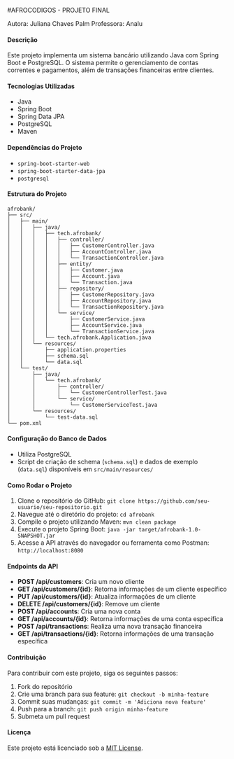 #AFROCODIGOS - PROJETO FINAL

Autora: Juliana Chaves Palm
Professora: Analu

#### Descrição
Este projeto implementa um sistema bancário utilizando Java com Spring Boot e PostgreSQL. O sistema permite o gerenciamento de contas correntes e pagamentos, além de transações financeiras entre clientes.

#### Tecnologias Utilizadas
- Java
- Spring Boot
- Spring Data JPA
- PostgreSQL
- Maven

#### Dependências do Projeto
- `spring-boot-starter-web`
- `spring-boot-starter-data-jpa`
- `postgresql`

#### Estrutura do Projeto
```
afrobank/
├── src/
│   ├── main/
│   │   ├── java/
│   │   │   ├── tech.afrobank/
│   │   │   │   ├── controller/
│   │   │   │   │   ├── CustomerController.java
│   │   │   │   │   ├── AccountController.java
│   │   │   │   │   └── TransactionController.java
│   │   │   │   ├── entity/
│   │   │   │   │   ├── Customer.java
│   │   │   │   │   ├── Account.java
│   │   │   │   │   └── Transaction.java
│   │   │   │   ├── repository/
│   │   │   │   │   ├── CustomerRepository.java
│   │   │   │   │   ├── AccountRepository.java
│   │   │   │   │   └── TransactionRepository.java
│   │   │   │   └── service/
│   │   │   │       ├── CustomerService.java
│   │   │   │       ├── AccountService.java
│   │   │   │       └── TransactionService.java
│   │   │   └── tech.afrobank.Application.java
│   │   └── resources/
│   │       ├── application.properties
│   │       ├── schema.sql
│   │       └── data.sql
│   └── test/
│       ├── java/
│       │   └── tech.afrobank/
│       │       ├── controller/
│       │       │   └── CustomerControllerTest.java
│       │       └── service/
│       │           └── CustomerServiceTest.java
│       └── resources/
│           └── test-data.sql
└── pom.xml
```

#### Configuração do Banco de Dados
- Utiliza PostgreSQL
- Script de criação de schema (`schema.sql`) e dados de exemplo (`data.sql`) disponíveis em `src/main/resources/`

#### Como Rodar o Projeto
1. Clone o repositório do GitHub: `git clone https://github.com/seu-usuario/seu-repositorio.git`
2. Navegue até o diretório do projeto: `cd afrobank`
3. Compile o projeto utilizando Maven: `mvn clean package`
4. Execute o projeto Spring Boot: `java -jar target/afrobank-1.0-SNAPSHOT.jar`
5. Acesse a API através do navegador ou ferramenta como Postman: `http://localhost:8080`

#### Endpoints da API
- **POST /api/customers**: Cria um novo cliente
- **GET /api/customers/{id}**: Retorna informações de um cliente específico
- **PUT /api/customers/{id}**: Atualiza informações de um cliente
- **DELETE /api/customers/{id}**: Remove um cliente
- **POST /api/accounts**: Cria uma nova conta
- **GET /api/accounts/{id}**: Retorna informações de uma conta específica
- **POST /api/transactions**: Realiza uma nova transação financeira
- **GET /api/transactions/{id}**: Retorna informações de uma transação específica

#### Contribuição
Para contribuir com este projeto, siga os seguintes passos:
1. Fork do repositório
2. Crie uma branch para sua feature: `git checkout -b minha-feature`
3. Commit suas mudanças: `git commit -m 'Adiciona nova feature'`
4. Push para a branch: `git push origin minha-feature`
5. Submeta um pull request

#### Licença
Este projeto está licenciado sob a [MIT License](https://opensource.org/licenses/MIT).
